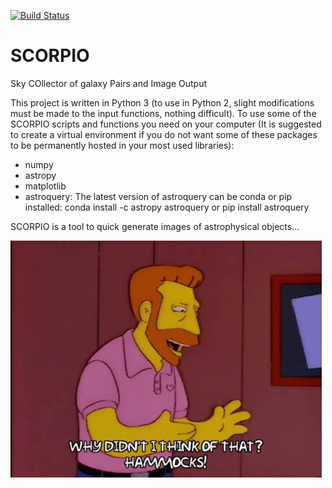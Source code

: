 [![Build Status](https://travis-ci.com/josegit88/SCORPIO.svg?branch=master)](https://travis-ci.com/josegit88/SCORPIO)
# SCORPIO
Sky COllector of galaxy Pairs and Image Output

This project is written in Python 3 (to use in Python 2, slight modifications must be made to the input functions, nothing difficult). To use some of the SCORPIO scripts and functions you need on your computer (It is suggested to create a virtual environment if you do not want some of these packages to be permanently hosted in your most used libraries):
- numpy
- astropy
- matplotlib
- astroquery:
  The latest version of astroquery can be conda or pip installed:
  conda install -c astropy astroquery
  or pip install astroquery

SCORPIO is a tool to quick generate images of astrophysical objects...

![quick tool to generate images of astrophysical objects](https://raw.githubusercontent.com/josegit88/SCORPIO/master/legacy/web_images/tenor.gif)
